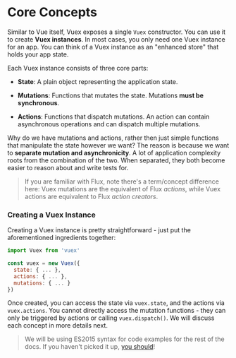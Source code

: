 # Core Concepts

Similar to Vue itself, Vuex exposes a single `Vuex` constructor. You can use it to create **Vuex instances**. In most cases, you only need one Vuex instance for an app. You can think of a Vuex instance as an "enhanced store" that holds your app state.

Each Vuex instance consists of three core parts:

- **State**: A plain object representing the application state.

- **Mutations**: Functions that mutates the state. Mutations **must be synchronous**.

- **Actions**: Functions that dispatch mutations. An action can contain asynchronous operations and can dispatch multiple mutations.

Why do we have mutations and actions, rather then just simple functions that manipulate the state however we want? The reason is because we want to **separate mutation and asynchronicity**. A lot of application complexity roots from the combination of the two. When separated, they both become easier to reason about and write tests for.

> If you are familiar with Flux, note there's a term/concept difference here: Vuex mutations are the equivalent of Flux *actions*, while Vuex actions are equivalent to Flux *action creators*.

### Creating a Vuex Instance

Creating a Vuex instance is pretty straightforward - just put the aforementioned ingredients together:

``` js
import Vuex from 'vuex'

const vuex = new Vuex({
  state: { ... },
  actions: { ... },
  mutations: { ... }
})
```

Once created, you can access the state via `vuex.state`, and the actions via `vuex.actions`. You cannot directly access the mutation functions - they can only be triggered by actions or calling `vuex.dispatch()`. We will discuss each concept in more details next.

> We will be using ES2015 syntax for code examples for the rest of the docs. If you haven't picked it up, [you should](https://babeljs.io/docs/learn-es2015/)!
